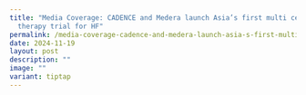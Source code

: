 ```yaml
---
title: "Media Coverage: CADENCE and Medera launch Asia’s first multi centre gene
  therapy trial for HF"
permalink: /media-coverage-cadence-and-medera-launch-asia-s-first-multi-centre-gene-therapy-trial-for-hf/
date: 2024-11-19
layout: post
description: ""
image: ""
variant: tiptap
---
```

